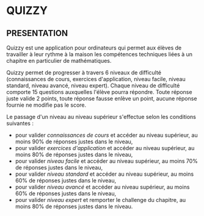 # QUIZZY

## PRESENTATION

Quizzy est une application pour ordinateurs qui permet aux élèves de travailler à leur rythme à la maison les compétences techniques liées à un chapitre en particulier de mathématiques.

Quizzy permet de progresser à travers 6 niveaux de difficulté (connaissances de cours, exercices d'application, niveau facile, niveau standard, niveau avancé, niveau expert). Chaque niveau de difficulté comporte 15 questions auxquelles l'élève pourra répondre. Toute réponse juste valide 2 points, toute réponse fausse enlève un point, aucune réponse fournie ne modifie pas le score. 

Le passage d'un niveau au niveau supérieur s'effectue selon les conditions suivantes :
* pour valider *connaissances de cours* et accéder au niveau supérieur, au moins 90% de réponses justes dans le niveau,
* pour valider *exercices d'application* et accéder au niveau supérieur, au moins 80% de réponses justes dans le niveau,
* pour valider *niveau facile* et accéder au niveau supérieur, au moins 70% de réponses justes dans le niveau,
* pour valider *niveau standard* et accéder au niveau supérieur, au moins 60% de réponses justes dans le niveau,
* pour valider *niveau avancé* et accéder au niveau supérieur, au moins 60% de réponses justes dans le niveau,
* pour valider *niveau expert* et remporter le challenge du chapitre, au moins 80% de réponses justes dans le niveau.

